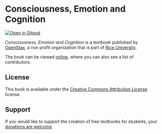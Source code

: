 # Consciousness, Emotion and Cognition

[![Open in Gitpod](https://gitpod.io/button/open-in-gitpod.svg)](https://gitpod.io/from-referrer/)

_Consciousness, Emotion and Cognition_ is a textbook published by [OpenStax](https://openstax.org/), a non profit organization that is part of [Rice University](https://www.rice.edu/).

The book can be viewed [online](https://github.com/cnx-user-books/cnxbook-consciousness-emotion-and-cognition/releases/latest), where you can also see a list of contributors.

## License
This book is available under the [Creative Commons Attribution License](./LICENSE) license.

## Support
If you would like to support the creation of free textbooks for students, your [donations are welcome](https://riceconnect.rice.edu/donation/support-openstax-banner).
